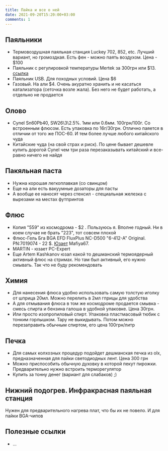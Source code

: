 ```yaml
---
title: Пайка и все о ней
date: 2021-09-20T15:20:00+03:00
comments: 1
---
```


## Паяльники
- Термовоздушная паяльная станция Luckey 702, 852, etc. Лучший вариант, но громоздкая. Есть фен - можно паять воздухом. Цена - $100
- Паяльник с регулировкой температуры Mertek за 300грн или $13. [ссылка](http://www.kosmodrom.com.ua/el.php?name=Meterk80WBlack)
- Паяльник USB. Для походных условий. Цена $6
- Газовый. На али $4. Очень акуратно хранить и не касаться катализатора (сеточка возле жала). Без него не будет работать, а отдельно не продается

## Олово
- Cynel Sn60Pb40, SW26\3\2.5%. 1мм или 0.6мм. 100грн/100г. Со встроенным флюсом. Есть упаковка по 16г/30грн. 
  Отлично паяется в отличии от того же ПОС-60. И тем более лучше любого китайского чуда
- Китайские чуда (на свой страх и риск). По цене бывает дешевле купить дорогой Cynel чем три раза перезаказывать китайский и все-равно ничего не найдя

## Пакяльная паста
- Нужна корошая легкоплавкая (со свинцом)
- Еще на али есть вакуумные дозаторы для пасты
- А вообще ее наносят через стенсил - специальная железка с вырезами на местах футпринтов

## Флюс
- Копия "559" из космодрома - $2 . Пользуюсь я. Вполне годный. Ни в коем случае не брать "223", тот совсем плохой 
- Флюс-Гель Бга BGA EFD FluxPlus NC-D500 "6-412-A" Original. PN:7019074 - 22 $. [Юзает](https://youtu.be/nYntGD_Ra-0?t=701) Mafiya67.
- MARTIN - юзает PC-Expert 
- Еще Artem Kashkanov юзал какой то дешманский термоядерный активный флюс на стримах. Но там был активный, его нужно смывать. Так что не буду рекомендовать

## Химия
- Для нанесения флюса удобно использовать самую толстую иголку от шприца 20мл. Можно перелить в 2мл гприцы для удобства
- А для отмывания флюса в том же космодроме продается смывка - смесь спирта и бензина галоша в удобной упаковке. Цена 30грн. 
- Или просто изопропиловый спирт. Упаковка пластмасовый тюбик с тонким горлышком. Тару не выкидывать. Потом можно перезаправить обычным спиртом, его цена 100грн/литр



## Печка
- Для самых колхозных процедур подойдет дешманская печка из olx, предназначенная для пайки светодиодных лент. Цена 300 грн
- Можно приспособить обычную духовку в которой пекут пирожки. Предварительно нужно встроить терморегулятор
- Купить за тонну денег (вариант для слабаков) ;)

## Нижний подогрев. Инфракрасная паяльная станция
Нужен для предварительного нагрева плат, что бы их не повело. И для пайки BGA-чипов

## Полезные ссылки
- ...
